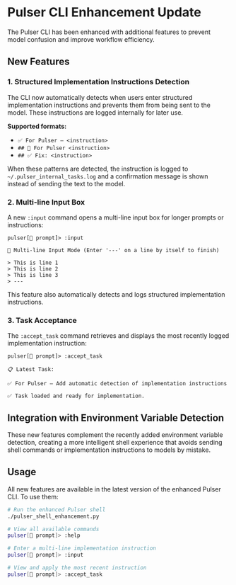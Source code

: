 # Pulser CLI Enhancement Update

The Pulser CLI has been enhanced with additional features to prevent model confusion and improve workflow efficiency.

## New Features

### 1. Structured Implementation Instructions Detection

The CLI now automatically detects when users enter structured implementation instructions and prevents them from being sent to the model. These instructions are logged internally for later use.

**Supported formats:**
- `✅ For Pulser — <instruction>`
- `## 🧠 For Pulser <instruction>`
- `## ✅ Fix: <instruction>`

When these patterns are detected, the instruction is logged to `~/.pulser_internal_tasks.log` and a confirmation message is shown instead of sending the text to the model.

### 2. Multi-line Input Box

A new `:input` command opens a multi-line input box for longer prompts or instructions:

```
pulser[🔵 prompt]> :input

📝 Multi-line Input Mode (Enter '---' on a line by itself to finish)

> This is line 1
> This is line 2
> This is line 3
> ---
```

This feature also automatically detects and logs structured implementation instructions.

### 3. Task Acceptance

The `:accept_task` command retrieves and displays the most recently logged implementation instruction:

```
pulser[🔵 prompt]> :accept_task

📋 Latest Task:

✅ For Pulser — Add automatic detection of implementation instructions

✅ Task loaded and ready for implementation.
```

## Integration with Environment Variable Detection

These new features complement the recently added environment variable detection, creating a more intelligent shell experience that avoids sending shell commands or implementation instructions to models by mistake.

## Usage

All new features are available in the latest version of the enhanced Pulser CLI. To use them:

```bash
# Run the enhanced Pulser shell
./pulser_shell_enhancement.py

# View all available commands
pulser[🔵 prompt]> :help

# Enter a multi-line implementation instruction
pulser[🔵 prompt]> :input

# View and apply the most recent instruction
pulser[🔵 prompt]> :accept_task
```
